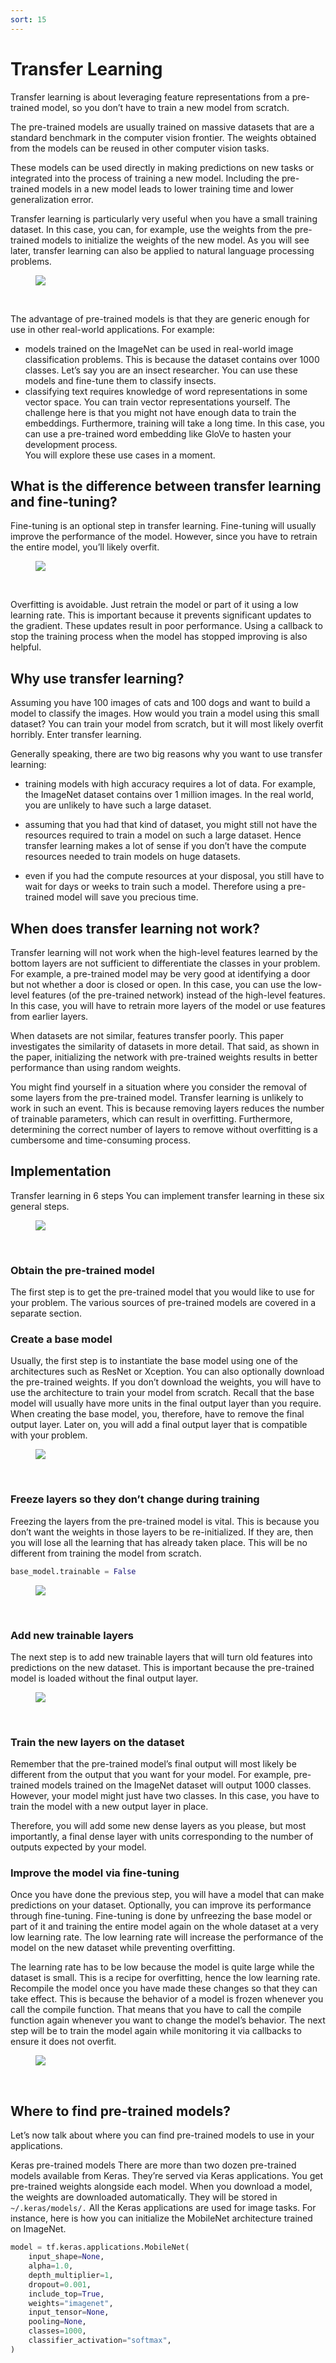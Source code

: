```yaml
---
sort: 15
---
```


# Transfer Learning

Transfer learning is about leveraging feature representations from a pre-trained model, so you don’t have to train a new model from scratch. 

The pre-trained models are usually trained on massive datasets that are a standard benchmark in the computer vision frontier. The weights obtained from the models can be reused in other computer vision tasks. 

These models can be used directly in making predictions on new tasks or integrated into the process of training a new model. Including the pre-trained models in a new model leads to lower training time and lower generalization error.  

Transfer learning is particularly very useful when you have a small training dataset. In this case, you can, for example, use the weights from the pre-trained models to initialize the weights of the new model. As you will see later, transfer learning can also be applied to natural language processing problems. 

<figure>
    <img src=".\assets\TransferLearning\Transfer-learning-idea.jpg" />
</figure>
<br>

The advantage of pre-trained models is that they are generic enough for use in other real-world applications. For example:

- models trained on the ImageNet can be used in real-world image classification problems. This is because the dataset contains over 1000 classes. Let’s say you are an insect researcher. You can use these models and fine-tune them to classify insects. 
- classifying text requires knowledge of word representations in some vector space. You can train vector representations yourself. The challenge here is that you might not have enough data to train the embeddings. Furthermore, training will take a long time. In this case, you can use a pre-trained word embedding like GloVe to hasten your development process.  
You will explore these use cases in a moment.

## What is the difference between transfer learning and fine-tuning?
Fine-tuning is an optional step in transfer learning. Fine-tuning will usually improve the performance of the model. However, since you have to retrain the entire model, you’ll likely overfit. 

<figure>
    <img src=".\assets\TransferLearning\Transfer-learning-vs-fine-tuning.png" />
</figure>
<br>

Overfitting is avoidable. Just retrain the model or part of it using a low learning rate. This is important because it prevents significant updates to the gradient. These updates result in poor performance. Using a callback to stop the training process when the model has stopped improving is also helpful. 

## Why use transfer learning?
Assuming you have 100 images of cats and 100 dogs and want to build a model to classify the images. How would you train a model using this small dataset? You can train your model from scratch, but it will most likely overfit horribly. Enter transfer learning. 

Generally speaking, there are two big reasons why you want to use transfer learning:

- training models with high accuracy requires a lot of data. For example, the ImageNet dataset contains over 1 million images. In the real world, you are unlikely to have such a large dataset. 

- assuming that you had that kind of dataset, you might still not have the resources required to train a model on such a large dataset. Hence transfer learning makes a lot of sense if you don’t have the compute resources needed to train models on huge datasets. 

- even if you had the compute resources at your disposal, you still have to wait for days or weeks to train such a model. Therefore using a pre-trained model will save you precious time. 

## When does transfer learning not work?
Transfer learning will not work when the high-level features learned by the bottom layers are not sufficient to differentiate the classes in your problem. For example, a pre-trained model may be very good at identifying a door but not whether a door is closed or open. In this case, you can use the low-level features (of the pre-trained network) instead of the high-level features. In this case, you will have to retrain more layers of the model or use features from earlier layers. 

When datasets are not similar, features transfer poorly. This paper investigates the similarity of datasets in more detail. That said, as shown in the paper, initializing the network with pre-trained weights results in better performance than using random weights. 

You might find yourself in a situation where you consider the removal of some layers from the pre-trained model. Transfer learning is unlikely to work in such an event. This is because removing layers reduces the number of trainable parameters, which can result in overfitting.  Furthermore, determining the correct number of layers to remove without overfitting is a cumbersome and time-consuming process. 

## Implementation

Transfer learning in 6 steps
You can implement transfer learning in these six general steps. 

<figure>
    <img src=".\assets\TransferLearning\Transfer-learning-steps-2.png" />
</figure>
<br>

### Obtain the pre-trained model
The first step is to get the pre-trained model that you would like to use for your problem. The various sources of pre-trained models are covered in a separate section. 

### Create a base model
Usually, the first step is to instantiate the base model using one of the architectures such as ResNet or Xception. You can also optionally download the pre-trained weights. If you don’t download the weights, you will have to use the architecture to train your model from scratch. Recall that the base model will usually have more units in the final output layer than you require. When creating the base model, you, therefore, have to remove the final output layer. Later on, you will add a final output layer that is compatible with your problem. 

<figure>
    <img src=".\assets\TransferLearning\Transfer-learning-base-model.jpg" />
</figure>
<br>

### Freeze layers so they don’t change during training
Freezing the layers from the pre-trained model is vital. This is because you don’t want the weights in those layers to be re-initialized. If they are, then you will lose all the learning that has already taken place. This will be no different from training the model from scratch. 
```python
base_model.trainable = False
```
<figure>
    <img src=".\assets\TransferLearning\Fine-tuning-pretrained-network.png" />
</figure>
<br>

### Add new trainable layers 
The next step is to add new trainable layers that will turn old features into predictions on the new dataset. This is important because the pre-trained model is loaded without the final output layer. 

<figure>
    <img src=".\assets\TransferLearning\New-trainable-layers.png" />
</figure>
<br>

### Train the new layers on the dataset
Remember that the pre-trained model’s final output will most likely be different from the output that you want for your model. For example, pre-trained models trained on the ImageNet dataset will output 1000 classes. However, your model might just have two classes. In this case, you have to train the model with a new output layer in place. 

Therefore, you will add some new dense layers as you please, but most importantly, a final dense layer with units corresponding to the number of outputs expected by your model. 

### Improve the model via fine-tuning
Once you have done the previous step, you will have a model that can make predictions on your dataset. Optionally, you can improve its performance through fine-tuning. Fine-tuning is done by unfreezing the base model or part of it and training the entire model again on the whole dataset at a very low learning rate. The low learning rate will increase the performance of the model on the new dataset while preventing overfitting. 

The learning rate has to be low because the model is quite large while the dataset is small. This is a recipe for overfitting, hence the low learning rate. Recompile the model once you have made these changes so that they can take effect. This is because the behavior of a model is frozen whenever you call the compile function. That means that you have to call the compile function again whenever you want to change the model’s behavior. The next step will be to train the model again while monitoring it via callbacks to ensure it does not overfit.

<figure>
    <img src=".\assets\TransferLearning\Freeze-layers.png" />
</figure>
<br> 

## Where to find pre-trained models?
Let’s now talk about where you can find pre-trained models to use in your applications. 

Keras pre-trained models
There are more than two dozen pre-trained models available from Keras. They’re served via Keras applications. You get pre-trained weights alongside each model. When you download a model, the weights are downloaded automatically. They will be stored in `~/.keras/models/.` All the Keras applications are used for image tasks. For instance, here is how you can initialize the MobileNet architecture trained on ImageNet. 

```python
model = tf.keras.applications.MobileNet(
    input_shape=None,
    alpha=1.0,
    depth_multiplier=1,
    dropout=0.001,
    include_top=True,
    weights="imagenet",
    input_tensor=None,
    pooling=None,
    classes=1000,
    classifier_activation="softmax",
)
```

